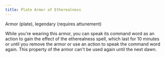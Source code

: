 ```yaml
---
title: Plate Armor of Etherealness
---
```

Armor (plate), legendary (requires attunement)

While you're wearing this armor, you can speak its command word as an action to gain the effect of the etherealness spell, which last for 10 minutes or until you remove the armor or use an action to speak the command word again. This property of the armor can't be used again until the next dawn.